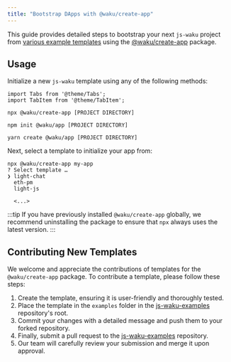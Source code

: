 ```yaml
---
title: "Bootstrap DApps with @waku/create-app"
---
```


This guide provides detailed steps to bootstrap your next `js-waku` project from [various example templates](https://github.com/waku-org/js-waku-examples) using the [@waku/create-app](https://www.npmjs.com/package/@waku/create-app) package.

## Usage

Initialize a new `js-waku` template using any of the following methods:

```mdx-code-block
import Tabs from '@theme/Tabs';
import TabItem from '@theme/TabItem';
```

<Tabs>
<TabItem value="npx" label="npx">

```shell
npx @waku/create-app [PROJECT DIRECTORY]
```

</TabItem>
<TabItem value="npm" label="npm">

```shell
npm init @waku/app [PROJECT DIRECTORY]
```

</TabItem>
<TabItem value="yarn" label="Yarn">

```shell
yarn create @waku/app [PROJECT DIRECTORY]
```

</TabItem>
</Tabs>

Next, select a template to initialize your app from:

```shell
npx @waku/create-app my-app       
? Select template … 
❯ light-chat
  eth-pm
  light-js

  <...>
```

:::tip
If you have previously installed `@waku/create-app` globally, we recommend uninstalling the package to ensure that `npx` always uses the latest version.
:::

## Contributing New Templates

We welcome and appreciate the contributions of templates for the `@waku/create-app` package. To contribute a template, please follow these steps:

1. Create the template, ensuring it is user-friendly and thoroughly tested.
2. Place the template in the `examples` folder in the [js-waku-examples](https://github.com/waku-org/js-waku-examples) repository's root.
3. Commit your changes with a detailed message and push them to your forked repository.
4. Finally, submit a pull request to the [js-waku-examples](https://github.com/waku-org/js-waku-examples) repository.
5. Our team will carefully review your submission and merge it upon approval.